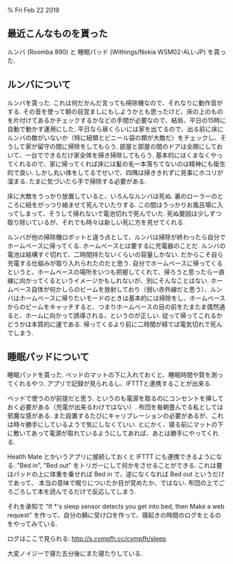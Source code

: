 % Fri Feb 22 2019

## 最近こんなものを貰った

ルンバ (Roomba 890) と 睡眠パッド (Withings/Nokia WSM02-ALL-JP) を貰った.

## ルンバについて

ルンバを貰った.
これは何だかんだ言っても掃除機なので、それなりに動作音がする.
その音を使って朝の目覚ましにもしようかとも思ったけど、床の上のものを片付けてあるかチェックするかなどの手間が必要なので、結局、平日の15時に自動で動かす運用にした.
平日なら昼くらいには家を出てるので、出る前に床にルンバの敵がいないか（特に紐類とビニール袋の類が大敵だ）をチェックし、そうして家が留守の間に掃除をしてもらう.
部屋と部屋の間のドアは全開にしておいて、一台でできるだけ家全体を掃き掃除してもらう.
基本的にはくまなくやってくれるので、家に帰ってくれば床には髪の毛一本落ちてないのは精神にも衛生的で良い.
しかし丸い体をしてるでせいで、四隅は掃ききれずに見事にホコリが溜まる.
たまに気づいたら手で掃除する必要がある.

床に大敵をうっかり放置していると、いろんなルンバは死ぬ.
裏のローラーのところに紐をがっつり絡ませて死んでいたりする.
この間はうっかりお風呂場に入ってしまって、そうして帰れないで電池切れで死んでいた.
死ぬ要因は少しずつ取り除いているが、それでも時々は新しい死に方を見せてくれる.

ルンバが他の掃除機ロボットと違う点として、ルンバは掃除が終わったら自分でホームベースに帰ってくる.
ホームベースとは要するに充電器のことだ.
ルンバの電池は結構すぐ切れて、二時間持たないくらいの容量しかない.
だからこそ自ら充電する仕組みが取り入れられたのだと思う.
自分でホームベースに帰ってくるというと、ホームベースの場所をいつも把握してくれて、帰ろうと思ったら一直線に向かってくるというイメージかもしれないが、別にそんなことはない.
ホームベース自体が何かしらのビームを放射しており（弱い赤外線だと思う）、ルンバはホームベースに帰りたいモードのときは基本的には掃除をし、ホームベースからのビームをキャッチすると、つまりホームベースの目の前をたまたま偶然通ると、ホームに向かって誘導される、というのが正しい.
従って帰ってこれるかどうかは本質的に運である.
帰ってくるより前に二時間が経てば電気切れで死んでしまう.

## 睡眠パッドについて

睡眠パッドを貰った.
ベッドのマットの下に入れておくと、睡眠時間や質を測ってくれるやつ.
アプリで記録が見られるし、IFTTTと連携することが出来る.

ベッドで使うのが前提だと思う.
というのも電源を取るのにコンセントを挿しておく必要がある（充電が出来るわけではない）.
布団を毎朝畳んでる私としては邪魔な感がある.
また設置するたびにキャリブレーションの必要があるが、これは時々勝手にしているようで気にしなくていい.
とにかく、寝る前にマットの下に敷いてあって電源が取れているようにしてあれば、あとは勝手にやってくれる.

Health Mate とかいうアプリに接続しておくと IFTTT にも連携できるようになる.
"Bed in", "Bed out" をトリガーにして何かをさせることができる.
これは要はパッドの上に体重を乗せれば Bed in で、逆になくなれば Bed out というだけであって、
本当の意味で眠りについたか目が覚めたか、ではない.
布団の上でごろごろして本を読んでるだけで反応してしまう.

それを承知で
"If *'s sleep sensor detects you get into bed, then Make a web request"
を作って、自分の鯖に受け口を作って、寝起きの時間のログをとるのをやってみている.

ログはここで見られる:
http://s.cympfh.cc/cympfh/sleep

大変ノイジーで寝た五分後にまた寝たりしている.

<script src="https://gist.github.com/cympfh/b239cc550b10b12693632a5d6a715df1.js"></script>
